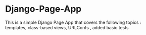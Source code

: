 # Django-Page-App
This is a simple Django Page App that covers the following topics : templates, class-based views, URLConfs , added basic tests 
